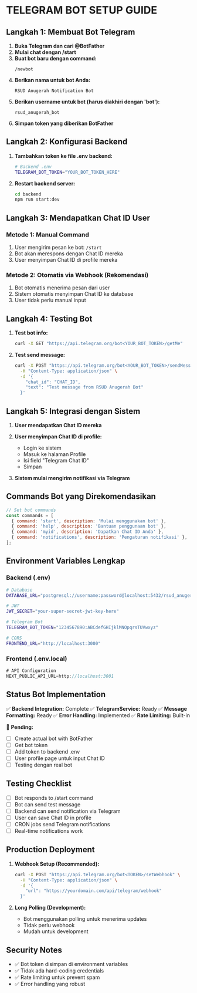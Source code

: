 # TELEGRAM BOT SETUP GUIDE

## Langkah 1: Membuat Bot Telegram

1. **Buka Telegram dan cari @BotFather**
2. **Mulai chat dengan /start**
3. **Buat bot baru dengan command:**
   ```
   /newbot
   ```
4. **Berikan nama untuk bot Anda:**
   ```
   RSUD Anugerah Notification Bot
   ```
5. **Berikan username untuk bot (harus diakhiri dengan 'bot'):**
   ```
   rsud_anugerah_bot
   ```
6. **Simpan token yang diberikan BotFather**

## Langkah 2: Konfigurasi Backend

1. **Tambahkan token ke file .env backend:**

   ```bash
   # Backend .env
   TELEGRAM_BOT_TOKEN="YOUR_BOT_TOKEN_HERE"
   ```

2. **Restart backend server:**
   ```bash
   cd backend
   npm run start:dev
   ```

## Langkah 3: Mendapatkan Chat ID User

### Metode 1: Manual Command

1. User mengirim pesan ke bot: `/start`
2. Bot akan merespons dengan Chat ID mereka
3. User menyimpan Chat ID di profile mereka

### Metode 2: Otomatis via Webhook (Rekomendasi)

1. Bot otomatis menerima pesan dari user
2. Sistem otomatis menyimpan Chat ID ke database
3. User tidak perlu manual input

## Langkah 4: Testing Bot

1. **Test bot info:**

   ```bash
   curl -X GET "https://api.telegram.org/bot<YOUR_BOT_TOKEN>/getMe"
   ```

2. **Test send message:**
   ```bash
   curl -X POST "https://api.telegram.org/bot<YOUR_BOT_TOKEN>/sendMessage" \
     -H "Content-Type: application/json" \
     -d '{
       "chat_id": "CHAT_ID",
       "text": "Test message from RSUD Anugerah Bot"
     }'
   ```

## Langkah 5: Integrasi dengan Sistem

1. **User mendapatkan Chat ID mereka**
2. **User menyimpan Chat ID di profile:**

   - Login ke sistem
   - Masuk ke halaman Profile
   - Isi field "Telegram Chat ID"
   - Simpan

3. **Sistem mulai mengirim notifikasi via Telegram**

## Commands Bot yang Direkomendasikan

```javascript
// Set bot commands
const commands = [
  { command: 'start', description: 'Mulai menggunakan bot' },
  { command: 'help', description: 'Bantuan penggunaan bot' },
  { command: 'myid', description: 'Dapatkan Chat ID Anda' },
  { command: 'notifications', description: 'Pengaturan notifikasi' },
];
```

## Environment Variables Lengkap

### Backend (.env)

```bash
# Database
DATABASE_URL="postgresql://username:password@localhost:5432/rsud_anugerah_db"

# JWT
JWT_SECRET="your-super-secret-jwt-key-here"

# Telegram Bot
TELEGRAM_BOT_TOKEN="1234567890:ABCdefGHIjklMNOpqrsTUVwxyz"

# CORS
FRONTEND_URL="http://localhost:3000"
```

### Frontend (.env.local)

```javascript
# API Configuration
NEXT_PUBLIC_API_URL=http://localhost:3001
```

## Status Bot Implementation

✅ **Backend Integration:** Complete
✅ **TelegramService:** Ready
✅ **Message Formatting:** Ready
✅ **Error Handling:** Implemented
✅ **Rate Limiting:** Built-in

🔄 **Pending:**

- [ ] Create actual bot with BotFather
- [ ] Get bot token
- [ ] Add token to backend .env
- [ ] User profile page untuk input Chat ID
- [ ] Testing dengan real bot

## Testing Checklist

- [ ] Bot responds to /start command
- [ ] Bot can send test message
- [ ] Backend can send notification via Telegram
- [ ] User can save Chat ID in profile
- [ ] CRON jobs send Telegram notifications
- [ ] Real-time notifications work

## Production Deployment

1. **Webhook Setup (Recommended):**

   ```bash
   curl -X POST "https://api.telegram.org/bot<TOKEN>/setWebhook" \
     -H "Content-Type: application/json" \
     -d '{
       "url": "https://yourdomain.com/api/telegram/webhook"
     }'
   ```

2. **Long Polling (Development):**
   - Bot menggunakan polling untuk menerima updates
   - Tidak perlu webhook
   - Mudah untuk development

## Security Notes

- ✅ Bot token disimpan di environment variables
- ✅ Tidak ada hard-coding credentials
- ✅ Rate limiting untuk prevent spam
- ✅ Error handling yang robust

